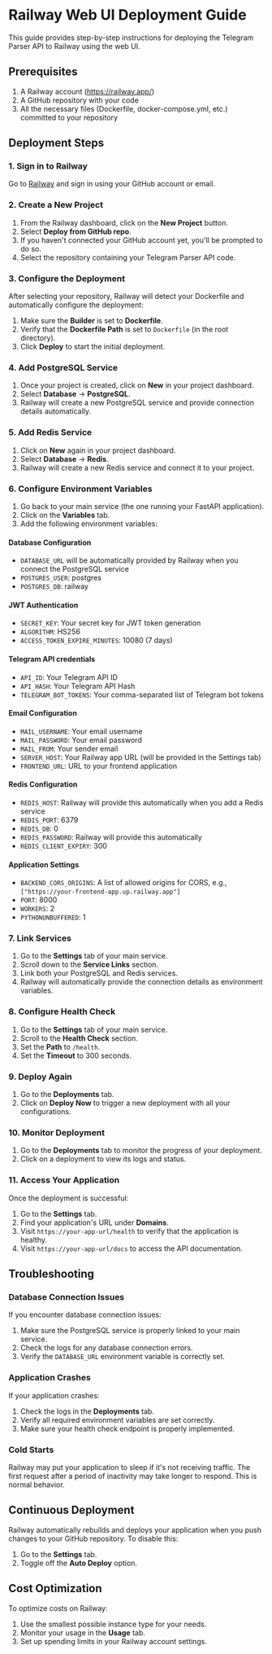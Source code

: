 # Railway Web UI Deployment Guide

This guide provides step-by-step instructions for deploying the Telegram Parser API to Railway using the web UI.

## Prerequisites

1. A Railway account (https://railway.app/)
2. A GitHub repository with your code
3. All the necessary files (Dockerfile, docker-compose.yml, etc.) committed to your repository

## Deployment Steps

### 1. Sign in to Railway

Go to [Railway](https://railway.app/) and sign in using your GitHub account or email.

### 2. Create a New Project

1. From the Railway dashboard, click on the **New Project** button.
2. Select **Deploy from GitHub repo**.
3. If you haven't connected your GitHub account yet, you'll be prompted to do so.
4. Select the repository containing your Telegram Parser API code.

### 3. Configure the Deployment

After selecting your repository, Railway will detect your Dockerfile and automatically configure the deployment:

1. Make sure the **Builder** is set to **Dockerfile**.
2. Verify that the **Dockerfile Path** is set to `Dockerfile` (in the root directory).
3. Click **Deploy** to start the initial deployment.

### 4. Add PostgreSQL Service

1. Once your project is created, click on **New** in your project dashboard.
2. Select **Database** → **PostgreSQL**.
3. Railway will create a new PostgreSQL service and provide connection details automatically.

### 5. Add Redis Service

1. Click on **New** again in your project dashboard.
2. Select **Database** → **Redis**.
3. Railway will create a new Redis service and connect it to your project.

### 6. Configure Environment Variables

1. Go back to your main service (the one running your FastAPI application).
2. Click on the **Variables** tab.
3. Add the following environment variables:

#### Database Configuration
- `DATABASE_URL` will be automatically provided by Railway when you connect the PostgreSQL service
- `POSTGRES_USER`: postgres
- `POSTGRES_DB`: railway

#### JWT Authentication
- `SECRET_KEY`: Your secret key for JWT token generation
- `ALGORITHM`: HS256
- `ACCESS_TOKEN_EXPIRE_MINUTES`: 10080 (7 days)

#### Telegram API credentials
- `API_ID`: Your Telegram API ID
- `API_HASH`: Your Telegram API Hash
- `TELEGRAM_BOT_TOKENS`: Your comma-separated list of Telegram bot tokens

#### Email Configuration
- `MAIL_USERNAME`: Your email username
- `MAIL_PASSWORD`: Your email password
- `MAIL_FROM`: Your sender email
- `SERVER_HOST`: Your Railway app URL (will be provided in the Settings tab)
- `FRONTEND_URL`: URL to your frontend application

#### Redis Configuration
- `REDIS_HOST`: Railway will provide this automatically when you add a Redis service
- `REDIS_PORT`: 6379
- `REDIS_DB`: 0
- `REDIS_PASSWORD`: Railway will provide this automatically
- `REDIS_CLIENT_EXPIRY`: 300

#### Application Settings
- `BACKEND_CORS_ORIGINS`: A list of allowed origins for CORS, e.g., `["https://your-frontend-app.up.railway.app"]`
- `PORT`: 8000
- `WORKERS`: 2
- `PYTHONUNBUFFERED`: 1

### 7. Link Services

1. Go to the **Settings** tab of your main service.
2. Scroll down to the **Service Links** section.
3. Link both your PostgreSQL and Redis services.
4. Railway will automatically provide the connection details as environment variables.

### 8. Configure Health Check

1. Go to the **Settings** tab of your main service.
2. Scroll to the **Health Check** section.
3. Set the **Path** to `/health`.
4. Set the **Timeout** to 300 seconds.

### 9. Deploy Again

1. Go to the **Deployments** tab.
2. Click on **Deploy Now** to trigger a new deployment with all your configurations.

### 10. Monitor Deployment

1. Go to the **Deployments** tab to monitor the progress of your deployment.
2. Click on a deployment to view its logs and status.

### 11. Access Your Application

Once the deployment is successful:

1. Go to the **Settings** tab.
2. Find your application's URL under **Domains**.
3. Visit `https://your-app-url/health` to verify that the application is healthy.
4. Visit `https://your-app-url/docs` to access the API documentation.

## Troubleshooting

### Database Connection Issues

If you encounter database connection issues:

1. Make sure the PostgreSQL service is properly linked to your main service.
2. Check the logs for any database connection errors.
3. Verify the `DATABASE_URL` environment variable is correctly set.

### Application Crashes

If your application crashes:

1. Check the logs in the **Deployments** tab.
2. Verify all required environment variables are set correctly.
3. Make sure your health check endpoint is properly implemented.

### Cold Starts

Railway may put your application to sleep if it's not receiving traffic. The first request after a period of inactivity may take longer to respond. This is normal behavior.

## Continuous Deployment

Railway automatically rebuilds and deploys your application when you push changes to your GitHub repository. To disable this:

1. Go to the **Settings** tab.
2. Toggle off the **Auto Deploy** option.

## Cost Optimization

To optimize costs on Railway:

1. Use the smallest possible instance type for your needs.
2. Monitor your usage in the **Usage** tab.
3. Set up spending limits in your Railway account settings. 